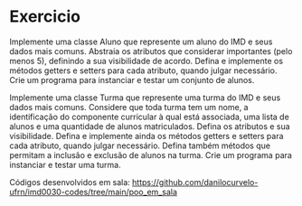 # Exercicio

Implemente uma classe Aluno que represente um aluno do IMD e seus dados mais comuns. Abstraia os atributos que considerar importantes (pelo menos 5), definindo a sua visibilidade de acordo. Defina e implemente os métodos getters e setters para cada atributo, quando julgar necessário. Crie um programa para instanciar e testar um conjunto de alunos.

Implemente uma classe Turma que represente uma turma do IMD e seus dados mais comuns. Considere que toda turma tem um nome, a identificação do componente curricular à qual está associada, uma lista de alunos e uma quantidade de alunos matriculados. Defina os atributos e sua visibilidade. Defina e implemente ainda os métodos getters e setters para cada atributo, quando julgar necessário. Defina também métodos que permitam a inclusão e exclusão de alunos na turma. Crie um programa para instanciar e testar uma turma. 

Códigos desenvolvidos em sala:
https://github.com/danilocurvelo-ufrn/imd0030-codes/tree/main/poo_em_sala
